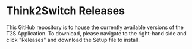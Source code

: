 # Think2Switch Releases

This GitHub repository is to house the currently available versions of the T2S Application. To download, please navigate to the right-hand side and click "Releases" and download the Setup file to install. 
